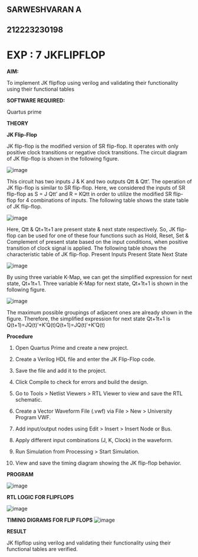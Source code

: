 ## SARWESHVARAN A
## 212223230198
# EXP : 7 JKFLIPFLOP

**AIM:** 

To implement  JK flipflop using verilog and validating their functionality using their functional tables

**SOFTWARE REQUIRED:**

Quartus prime

**THEORY**

**JK Flip-Flop**

JK flip-flop is the modified version of SR flip-flop. It operates with only positive clock transitions or negative clock transitions. The circuit diagram of JK flip-flop is shown in the following figure.

![image](https://github.com/naavaneetha/JKFLIPFLOP-USING-IF-ELSE/assets/154305477/a649c30b-232b-4558-b188-fd6c09845180)


This circuit has two inputs J & K and two outputs Qtt & Qtt’. The operation of JK flip-flop is similar to SR flip-flop. Here, we considered the inputs of SR flip-flop as S = J Qtt’ and R = KQtt in order to utilize the modified SR flip-flop for 4 combinations of inputs. The following table shows the state table of JK flip-flop.

![image](https://github.com/naavaneetha/JKFLIPFLOP-USING-IF-ELSE/assets/154305477/c4360742-e8a8-4937-b089-c46c0433f9a3)

 
Here, Qtt & Qt+1t+1 are present state & next state respectively. So, JK flip-flop can be used for one of these four functions such as Hold, Reset, Set & Complement of present state based on the input conditions, when positive transition of clock signal is applied. The following table shows the characteristic table of JK flip-flop. Present Inputs Present State Next State
 
![image](https://github.com/naavaneetha/JKFLIPFLOP-USING-IF-ELSE/assets/154305477/6c275261-a6d5-4c37-a3a7-1e88ca11c4cd)

By using three variable K-Map, we can get the simplified expression for next state, Qt+1t+1. Three variable K-Map for next state, Qt+1t+1 is shown in the following figure.
 
![image](https://github.com/naavaneetha/JKFLIPFLOP-USING-IF-ELSE/assets/154305477/5174f41b-0ce0-4329-a372-6d1943ea6673)

The maximum possible groupings of adjacent ones are already shown in the figure. Therefore, the simplified expression for next state Qt+1t+1 is Q(t+1)=JQ(t)′+K′Q(t)Q(t+1)=JQ(t)′+K′Q(t)

**Procedure**

1. Open Quartus Prime and create a new project.

2. Create a Verilog HDL file and enter the JK Flip-Flop code.

3. Save the file and add it to the project.

4. Click Compile to check for errors and build the design.

5. Go to Tools > Netlist Viewers > RTL Viewer to view and save the RTL schematic.

6. Create a Vector Waveform File (.vwf) via File > New > University Program VWF.

7. Add input/output nodes using Edit > Insert > Insert Node or Bus.

8. Apply different input combinations (J, K, Clock) in the waveform.

9. Run Simulation from Processing > Start Simulation.

10. View and save the timing diagram showing the JK flip-flop behavior.

**PROGRAM**

![image](https://github.com/user-attachments/assets/2e96a52c-6dfa-4140-8d4f-1b4204cb510c)



**RTL LOGIC FOR FLIPFLOPS**

![image](https://github.com/user-attachments/assets/ca88e4c9-9092-473d-a42b-fac28d9726a8)


**TIMING DIGRAMS FOR FLIP FLOPS**
![image](https://github.com/user-attachments/assets/336dc845-6aad-433b-9c82-ce90d616eca1)



**RESULT**

JK flipflop using verilog and validating their functionality using their functional tables are verified.

